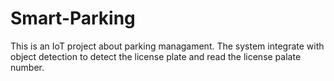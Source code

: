 # Smart-Parking
This is an IoT project about parking managament. The system integrate with object detection to detect the license plate and read the license palate number. 
